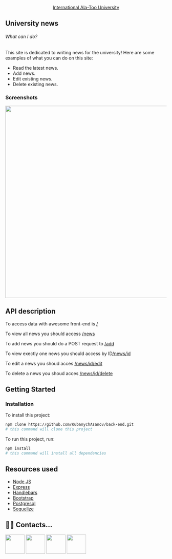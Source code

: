 <p align="center">
  <a href="http://alatoo.edu.kg/#gsc.tab=0">
    International Ala-Too University<br/>
  </a>
</p>

## University news

###### What can I do?

This site is dedicated to writing news for the university! Here are some examples of what you can do on this site:

- Read the latest news.
- Add news.
- Edit existing news.
- Delete existing news.

### Screenshots
<a href="https://back-end-kuba.herokuapp.com/"><img src="https://i.imgur.com/yuex3JK.png" width="600px"></a>

## API description

To access data with awesome front-end is <a href ="https://back-end-kuba.herokuapp.com/">/</a>

To view all news you should access <a href ="https://back-end-kuba.herokuapp.com/news">/news</a>

To add news you should do a POST request to <a href ="https://back-end-kuba.herokuapp.com/add">/add</a>

To view exectly one news you should access by ID<a href ="https://back-end-kuba.herokuapp.com/news">/news/id</a>

To edit a news you shoud acces <a href ="https://back-end-kuba.herokuapp.com/news">/news/id/edit</a>

To delete a news you shoud acces <a href ="https://back-end-kuba.herokuapp.com/news">/news/id/delete</a>


## Getting Started

### Installation

To install this project:

```bash
npm clone https://github.com/KubanychAsanov/back-end.git 
# this command will clone this project
```

To run this project, run:

```bash
npm install 
# this command will install all dependencies
```
## Resources used

- [Node JS](https://nodejs.org/en/about/)
- [Express](https://expressjs.com/ru/)
- [Handlebars](https://handlebarsjs.com/)
- [Bootstrap](https://getbootstrap.com/)
- [Postgresql](https://www.postgresql.org/)
- [Sequelize](https://sequelize.org/)


## ‍👨‍💻 ‍Contacts...

<a href="https://www.instagram.com/kuba.asanovv/"><img src="https://img.icons8.com/color/48/000000/instagram" width="60"></a>
<a href="https://www.linkedin.com/in/kubanych-asanov-07394b1b4/"><img src="https://img.icons8.com/color/48/000000/linkedin-circled.png" width="60"></a>
<a href="https://www.youtube.com/channel/UCneGkwC2dxnOc10q1Zlc0GQ"><img src="https://img.icons8.com/color/48/000000/youtube-play.png" width="60"></a>
<a href="https://kuba.go.kg/"><img src="https://img.icons8.com/ultraviolet/40/000000/domain.png" width="60"></a>
